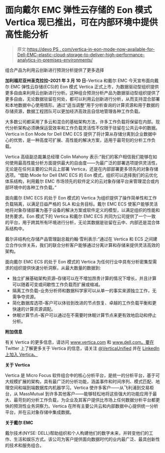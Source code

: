 # 面向戴尔 EMC 弹性云存储的 Eon 模式 Vertica 现已推出，可在内部环境中提供高性能分析

> 原文:[https://devo PS . com/vertica-in-eon-mode-now-available-for-Dell-EMC-elastic-cloud-storage-to-deliver-high-performance-analytics-in-premises-environments/](https://devops.com/vertica-in-eon-mode-now-available-for-dell-emc-elastic-cloud-storage-to-deliver-high-performance-analytics-in-on-premises-environments/)

组合产品为利用云创新进行预测分析提供了更多选择

**加利福尼亚州圣克拉拉–2021 年 3 月 10 日**–Vertica 和戴尔 EMC 今天宣布面向戴尔 EMC 弹性云存储(ECS)的 Eon 模式 Vertica 正式上市，为数据驱动型组织提供更多自由来利用云创新进行分析。这种组合预测分析产品为数据驱动型组织提供了更多自由，无论数据驻留在何处，都可以利用云创新进行分析，从而支持混合部署和本地数据中心使用情形。通过“适当调整”用于分析查询的计算资源和用于数据的存储资源，数据工程团队可以更加经济高效且自信地管理各种工作负载。

大多数公司都采用了多云和混合的基础架构方法，许多工作负载将保留在内部。现代分析架构必须确保运营效率和工作负载灵活性不仅限于驻留在公共云中的数据。Vertica in Eon Mode for Dell EMC ECS 提供了将计算从存储分离到企业数据中心的优势，是一种高度可扩展、高性能的解决方案，适用于最苛刻的分析工作负载。

Vertica 高级副总裁兼总经理 Colin Mahony 表示:“我们的客户相信我们能够在如何使用最高性能分析方面提供最大的自由度——为最广泛的部署选项提供灵活性，无论是在任何主要的公共云上部署 Vertica，还是在内部部署更多领先的对象存储选项。“借助 Mode for Dell EMC ECS 的 Eon 模式，组织可以选择我们的云优化体系结构，利用戴尔 EMC 市场领先的软件定义的云对象存储平台来管理混合或内部环境中的各种工作负载。”

面向戴尔 EMC ECS 的处于 Eon 模式的 Vertica 为组织提供了操作简单性和工作负载隔离，以满足日益严格的 SLA 和业务目标。戴尔 EMC ECS 使客户能够灵活地将对象存储部署为基于设备的解决方案或软件定义的模型，以满足组织的性能和财务要求。Eon 模式下的 Vertica 和戴尔 EMC ECS 共同为公司提供了一个一致的平台，用于跨其所有环境进行分析，无论其数据是驻留在云中、内部还是混合体系结构中。

戴尔非结构化存储产品管理副总裁约翰·雪利表示:“通过在 Vertica 和 ECS 之间建立合作伙伴关系，我们的联合分析客户能够通过分离计算和存储来提供灵活高效的架构。

面向戴尔 EMC ECS 的处于 Eon 模式的 Vertica 为任何行业中具有分析密集型需求的组织提供快速分析洞察，从最大数量的数据到:

*   独立扩展基础架构资源–存储可以在不增加昂贵计算的情况下增长，并且计算可以随着可变或间歇性工作负载而扩展或缩减。
*   隔离工作负载–业务分析师和数据科学家可以从单一的事实来源独立工作，无需争夺资源。
*   简化数据库选项–客户可以体验到改进的节点恢复、卓越的工作负载平衡和更快速的计算资源调配。
*   休眠计算节点–客户可以通过在不需要时休眠计算节点来更有效地启动和停止分析。

**附加信息**

有关 Vertica 的更多信息，请访问 www.vertica.com 和 www.dell.com。要在 Twitter 上了解更多关于 Vertica 的信息，请关注 [@VerticaUnified](https://twitter.com/VerticaUnified) 并在 [LinkedIn 上加入 Vertica。](https://www.linkedin.com/showcase/vertica-co/)

**关于 Vertica**

Vertica 是 Micro Focus 软件组合中的核心分析平台，是统一的分析平台，基于可大规模扩展的架构，具有最广泛的分析功能，涵盖事件和时间序列、模式匹配、地理空间和端到端数据库内机器学习。Vertica 使许多客户——从飞利浦到交易柜台，从 MassMutual 到许多其他客户——能够轻松地将这些强大的功能应用于最大、最苛刻的分析工作负载，为企业及其客户提供比市场上任何数据分析平台都更快的预测性业务洞察力。Vertica 在所有主要公共云和内部数据中心提供统一分析平台，并在云对象存储中集成数据。

**关于戴尔 EMC**

戴尔技术(NYSE: DELL)帮助组织和个人构建他们的数字未来，并转变他们的工作、生活和娱乐方式。该公司为客户提供面向数据时代的业内最广泛、最具创新性的技术和服务组合。
